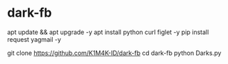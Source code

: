 # dark-fb
apt update && apt upgrade -y
apt install python curl figlet -y
pip install request yagmail -y

git clone https://github.com/K1M4K-ID/dark-fb
cd dark-fb
python Darks.py
